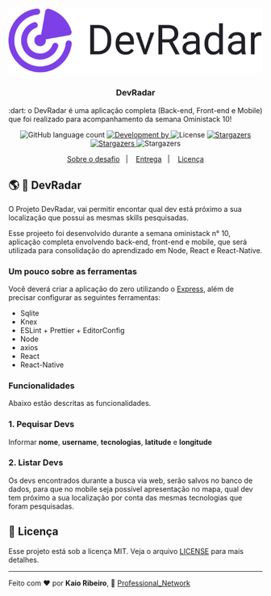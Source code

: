 <h1 align="center">
  <img alt="DevRadar" 
  title="DevRadar" src="./img/devradar.svg"/>
</h1>

<h3 align="center">
  DevRadar 
</h3>


<p>:dart: o DevRadar é uma aplicação completa (Back-end, Front-end e Mobile) que foi realizado para acompanhamento da semana Oministack 10!</p>


<p align="center">
  <img alt="GitHub language count" src="https://img.shields.io/github/languages/count/kaiorr/semanaOministack10">

  <a href="https://github.com/kaiorr">
    <img alt="Development by" src="https://img.shields.io/badge/development--by-kaiorr-blue">
  </a>

  <img alt="License" src="https://img.shields.io/badge/license-MIT-%2304D361">

  <a href="https://github.com/kaiorr/semanaOministack10/stargazers">
    <img alt="Stargazers" src="https://img.shields.io/github/stars/kaiorr/semanaOministack10?style=social">
  </a>
    <a href="https://github.com/kaiorr/semanaOministack10/watchers">
    <img alt="Stargazers" src="https://img.shields.io/github/watchers/kaiorr/semanaOministack10?label=Watch&style=social">
  </a>
    
  <img alt="Stargazers" src="https://img.shields.io/github/repo-size/kaiorr/semanaOministack10">
    
</p>

<p align="center">
  <a href="#rocket-sobre-o-desafio">Sobre o desafio</a>&nbsp;&nbsp;&nbsp;|&nbsp;&nbsp;&nbsp;
  <a href="#-entrega">Entrega</a>&nbsp;&nbsp;&nbsp;|&nbsp;&nbsp;&nbsp;
  <a href="#memo-licença">Licença</a>
</p>

## :earth_americas: :satellite: DevRadar

O Projeto DevRadar, vai permitir encontar qual dev está próximo a sua localização que possui as mesmas skills pesquisadas.

 Esse projeeto foi desenvolvido durante a semana oministack n° 10, aplicação completa envolvendo back-end, front-end e mobile, que será utilizada para consolidação do aprendizado em Node, React e React-Native.

### **Um pouco sobre as ferramentas**

Você deverá criar a aplicação do zero utilizando o [Express](https://expressjs.com/), além de precisar configurar as seguintes ferramentas:

- Sqlite
- Knex
- ESLint + Prettier + EditorConfig
- Node
- axios
- React
- React-Native

### **Funcionalidades**

Abaixo estão descritas as funcionalidades.

### **1. Pequisar Devs**

Informar **nome**, **username**, **tecnologias**, **latitude** e **longitude**

### 2. Listar Devs

Os devs encontrados durante a busca via web, serão salvos no banco de dados, para que no mobile seja possível apresentação no mapa, qual dev tem próximo a sua localização por conta das mesmas tecnologias que foram pesquisadas.


## :memo: Licença

Esse projeto está sob a licença MIT. Veja o arquivo [LICENSE](LICENSE.md) para mais detalhes.

---
Feito com :heart: por **Kaio Ribeiro**, 🤙 [Professional_Network](https://www.linkedin.com/in/kaio-ribeiro-310123150)
